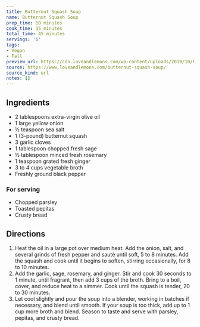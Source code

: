```yaml
---
title: Butternut Squash Soup
name: Butternut Squash Soup
prep_time: 10 minutes
cook_time: 35 minutes
total_time: 45 minutes
servings: '6'
tags:
- Vegan
- Fall
preview_url: https://cdn.loveandlemons.com/wp-content/uploads/2019/10/butternut-squash-soup-recipe-150x150.jpg
source: https://www.loveandlemons.com/butternut-squash-soup/
source_kind: url
notes: []
---
```


## Ingredients
- 2 tablespoons extra-virgin olive oil
- 1 large yellow onion
- ½ teaspoon sea salt
- 1  (3-pound) butternut squash
- 3  garlic cloves
- 1 tablespoon chopped fresh sage
- ½ tablespoon minced fresh rosemary
- 1 teaspoon grated fresh ginger
- 3 to 4 cups vegetable broth
- Freshly ground black pepper

### For serving
- Chopped parsley
- Toasted pepitas
- Crusty bread


## Directions
1. Heat the oil in a large pot over medium heat. Add the onion, salt, and several grinds of fresh pepper and sauté until soft, 5 to 8 minutes. Add the squash and cook until it begins to soften, stirring occasionally, for 8 to 10 minutes.
2. Add the garlic, sage, rosemary, and ginger. Stir and cook 30 seconds to 1 minute, until fragrant, then add 3 cups of the broth. Bring to a boil, cover, and reduce heat to a simmer. Cook until the squash is tender, 20 to 30 minutes.
3. Let cool slightly and pour the soup into a blender, working in batches if necessary, and blend until smooth. If your soup is too thick, add up to 1 cup more broth and blend. Season to taste and serve with parsley, pepitas, and crusty bread.
